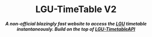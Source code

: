 <h1 align="center">LGU-TimeTable V2 

<h5 align="center">
    A non-official blazingly fast website to access the 
    <a href = 'https://lgu.edu.pk/'>LGU</a>
    timetable instantaneously. Build on the top of
    <a href = 'https://github.com/IIvexII/LGU-TimetableAPI'>LGU-TimetableAPI</a>
<h5/>